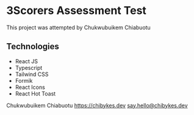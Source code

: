 # 3Scorers Assessment Test

This project was attempted by Chukwubuikem Chiabuotu

## Technologies

- React JS
- Typescript
- Tailwind CSS
- Formik
- React Icons
- React Hot Toast



Chukwubuikem Chiabuotu
https://chibykes.dev
say.hello@chibykes.dev
